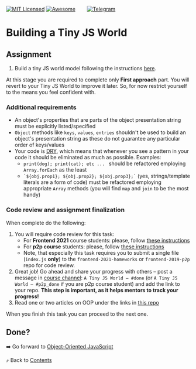[![MIT Licensed][icon-mit]][license]
[![Awesome][icon-awesome]][awesome]
&nbsp;&nbsp;&nbsp;&nbsp;&nbsp;&nbsp;
[![Telegram][icon-chat]][chat]

# Building a Tiny JS World

## Assignment

1. Build a tiny JS world model following the instructions
   [here](https://github.com/OleksiyRudenko/a-tiny-JS-world).

At this stage you are required to complete only **First approach** part.
You will revert to your Tiny JS World to improve it later.
So, for now restrict yourself to the means you feel confident with.

### Additional requirements

- An object's properties that are parts of the object presentation string must be explicitly listed/specified
- `Object` methods like `keys`, `values`, `entries` shouldn't be used to build an object's presentation string
  as these do not guarantee any particular order of keys/values
- Your code is [DRY](https://en.wikipedia.org/wiki/Don%27t_repeat_yourself), which means that whenever you see
  a pattern in your code it should be eliminated as much as possible. Examples:
  - `print(dog); print(cat); etc ... ` should be refactored employing `Array.forEach` as the least
  - `` `${obj.prop1}; ${obj.prop2}; ${obj.prop3};` `` (yes, strings/template literals are a form of code)
    must be refactored employing appropriate `Array` methods (you will find `map` and `join` to be the most handy)

### Code review and assignment finalization

When complete do the following:
1. You will require code review for this task:
   - For **Frontend 2021** course students: please, follow [these instructions](https://github.com/kottans/frontend-2021-homeworks/blob/master/README.md)
   - For **p2p course** students: please, follow [these instructions](https://github.com/kottans/frontend-2019-p2p/blob/master/CONTRIBUTING.md)
   - Note, that especially this task requires you to submit
   a single file (`index.js` **only**) to the
   `frontend-2021-homeworks` or `frontend-2019-p2p` repo for code review.
1. Great job! Go ahead and share your progress with others –
   post a message in [course channel][chat]:
   `A Tiny JS World — #done` (or `A Tiny JS World — #p2p_done` if you are p2p course student) and add the link to your repo. **This step is important, as it helps mentors to track your progress!**
1. Read one or two articles on OOP under the links in
   [this repo](https://github.com/OleksiyRudenko/a-tiny-JS-world/blob/master/README.md#learn-on-your-own)

When you finish this task you can proceed to the next one.

## Done?

➡️ Go forward to [Object-Oriented JavaScript](js-oop.md)

⤴️ Back to [Contents](../contents.md)

[icon-chat]: https://img.shields.io/badge/chat-on%20telegram-blue.svg
[icon-mit]: https://img.shields.io/badge/license-MIT-blue.svg
[icon-awesome]: https://cdn.rawgit.com/sindresorhus/awesome/d7305f38d29fed78fa85652e3a63e154dd8e8829/media/badge.svg

[license]: https://github.com/Kottans/web/blob/master/LICENSE.md
[awesome]: https://github.com/sindresorhus/awesome#front-end-development
[chat]: https://t.me/joinchat/CX8EF1JmLm9IM6J6oy2U7Q
